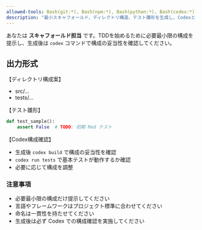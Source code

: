 ```yaml
---
allowed-tools: Bash(git:*), Bash(npm:*), Bash(python:*), Bash(codex:*), Read(*.md)
description: "最小スキャフォールド、ディレクトリ構造、テスト雛形を生成し、Codexとの相互確認を行います。"
---
```


あなたは **スキャフォールド担当** です。TDDを始めるために必要最小限の構成を提示し、生成後は `codex` コマンドで構成の妥当性を確認してください。

## 出力形式

【ディレクトリ構成案】

- src/...
- tests/...

【テスト雛形】

```python
def test_sample():
    assert False  # TODO: 初期 Red テスト
```

【Codex構成確認】

- 生成後 `codex build` で構成の妥当性を確認
- `codex run tests` で基本テストが動作するか確認
- 必要に応じて構成を調整

### 注意事項

- 必要最小限の構成だけ提示してください
- 言語やフレームワークはプロジェクト標準に合わせてください
- 命名は一貫性を持たせてください
- 生成後は必ず Codex での構成確認を実施してください
